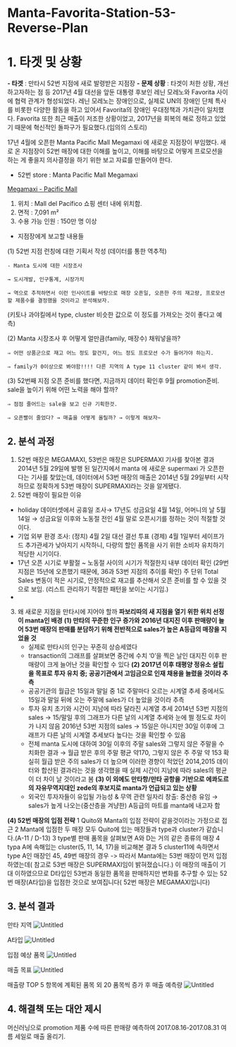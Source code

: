 # Manta-Favorita-Station-53-Reverse-Plan
# 1. 타겟 및 상황
**- 타겟** : 만타시 52번 지점에 새로 발령받은 지점장
**- 문제 상황** : 타겟이 처한 상황, 개선하고자하는 점 등
2017년 4월 대선을 앞둔 대통령 후보인 레닌 모레노와 Favorita 사이에 협력 관계가 형성되었다. 레닌 모레노는 장애인으로, 실제로 UN의 장애인 단체 특사를 비롯한 다양한 활동을 하고 있어서 Favorita의 장애인 우대정책과 가치관이 일치했다. Favorita 또한 최근 매출이 저조한 상황이었고, 2017년을 회복의 해로 정하고 있었기 때문에 혁신적인 돌파구가 필요했다.(임의의 스토리)

17년 4월에 오픈한 Manta Pacific Mall Megamaxi 에 새로운 지점장이 부임했다.
새로 온 지점장이 52번 매장에 대한 이해를 높이고, 이해를 바탕으로 어떻게 프로모션을 하는 게 좋을지 의사결정을 하기 위한 보고 자료를 만들어야 한다.

- 52번 store : Manta Pacific Mall Megamaxi

[Megamaxi - Pacific Mall](https://goo.gl/maps/y6dbAStPD8JpgQvg8)

1) 위치 : Mall del Pacífico 쇼핑 센터 내에 위치함.
2) 면적 : 7,091 m²
3) 수용 가능 인원 : 150만 명 이상


- 지점장에게 보고할 내용들

(1) 52번 지점 런칭에 대한 기획서 작성 (데이터를 통한 역추적) 

    - Manta 도시에 대한 시장조사

    → 도시개발, 인구통계, 시장가치 

    → 역으로 추적하면서 이런 인사이트를 바탕으로 매장 오픈일, 오픈한 주의 재고량, 프로모션할 제품수를 결정했을 것이라고 분석해보자.

(키토나 과야킬에서 type, cluster 비슷한 값으로 이 정도를 가져오는 것이 좋다고 예측)

(2) Manta 시장조사 후 어떻게 얼만큼(family, 매장수) 채워넣을까? 

    ⇒ 어떤 상품군으로 재고 어느 정도 할건지, 어느 정도 프로모션 수가 들어가야 하는지.

    ⇒ family가 0이상으로 봐야함!!!! 다른 지역의 A type 11 cluster 같이 봐서 생각.

(3) 52번째 지점 오픈 준비를 했다면, 지금까지 데이터 확인후 9월 promotion준비. sale을 높이기 위해 어떤 노력을 해야 할까?

    ⇒ 점점 줄어드는 sale을 보고 신규 기획한것.

    ⇒ 오픈빨이 줄었다? → 매출을 어떻게 올릴까? → 이렇게 해보자~


## 2. 분석 과정
1. 52번 매장은 MEGAMAXI, 53번은 매장은 SUPERMAXI
  기사를 찾아본 결과 2014년 5월 29일에 발행 된 일간지에서 manta 에 새로운 supermaxi 가 오픈한다는 기사를 찾았는데,
  데이터에서 53번 매장의 매출은 2014년 5월 29일부터 시작하므로 정확하게 53번 매장이 SUPERMAXI라는 것을 알게됐다.
2. 52번 매장이 필요한 이유
  - holiday 데이터셋에서 공휴일 조사→ 17년도 성금요일 4월 14일, 어머니의 날 5월 14일 → 성금요일 이후와 노동절 전인 4월 말로 오픈시기를 정하는 것이 적절할 것이다.
  - 기업 외부 환경 조사: (정치) 4월 2일 대선 결선 투표 
                         (경제) 4월 1일부터 세이프가드 추가관세가 낮아지기 시작하니, 다량의 할인 품목을 사기 위한 소비자 유치하기 적당한 시기이다.
  - 17년 오픈 시기로 부활절 ~ 노동절 사이의 시기가 적절한지 내부 데이터 확인 (29번 지점은 15년에 오픈했기 때문에, 36과 53번 지점의 추이를 확인)
    주 단위 Total Sales 변동이 적은 시기로, 안정적으로 재고를 추산해서 오픈 준비를 할 수 있을 것으로 보임. (리스트 관리하기 적절한 패턴을 보이는 시기임.)
  - 


3. 왜 새로운 지점을 만타시에 지어야 할까
**파보리따의 새 지점을 열기 위한 위치 선정이 manta인 배경**
**(1) 만타의 꾸준한 인구 증가와 2016년 대지진 이후 판매량이 늘어 53번 매장의 판매를 분담하기 위해 전반적으로 sales가 높은 A등급의 매장을 지었을 것**
    - 실제로 만타시의 인구는 꾸준히 상승세였다
    - transaction의 그래프를 살펴보면 중간에 수치 ‘0’을 찍은 날인 대지진 이후 판매량이 크게 늘어난 것을 확인할 수 있다
**(2) 2017년 이후 태평양 정유소 설립을 목표로 투자 유치 중; 공공기관에서 고임금으로 인재 채용을 늘렸을 것이라 추측**
    - 공공기관의 월급은 15일과 말일 중 1로 주말마다 오르는 시계열 추세 중에서도 15일과 말일 뒤에 오는 주말에 sales가 더 높았을 것이라 추측
    - 투자 유치 초기와 시간이 지남에 따라 달라진 시계열 추세
    2014년 53번 지점의 sales → 15/말일 후의 그래프가 다른 날의 시계열 추세와 눈에 띌 정도로 차이가 나지 않음
    2016년 53번 지점의 sales → 15일은 아니지만 30일 이후에 그래프가 다른 날의 시계열 추세보다 높다는 것을 확인할 수 있음
    - 전체 manta 도시에 대하여 30일 이후의 주말 sales와 그렇지 않은 주말을 수치화한 결과
        → 월급 받은 후의 주말 평균 약170, 그렇지 않은 주 주말 약 153
        확실히 월급 받은 주의 sales가 더 높으며 이러한 경향이 적었던 2014,2015 데이터와 합산된 결과라는 것을 생각했을 때 실제 시간이 지남에 따라 sales의 평균이 더 
        차이 날 것이라고 봄
**(3) 이 외에도 만타항/만타 공항을 기반으로 에콰도르의 자유무역지대인 zede의 후보지로 manta가 언급되고 있는 상황**
    - 외국인 투자자들이 유입될 가능성 & 무역 관련 일자리 창출: 중산층 유임 → sales가 높게 나오는(중산층을 겨냥한) A등급의 마트를 manta에 내고자 함

**(4) 52번 매장의 입점 전략**
1 Quito와 Manta의 입점 전략이 같을것이라는 가정으로 접근
2 Manta에 입점한 두 매장 모두 Quito에 있는 매장들과 type과 cluster가 같습니다.(A-11 / D-13)
3 type별 판매 품목을 살펴보면 A와 D는 거의 같은 종류의 매장
4 typa A에 속해있는 cluster(5, 11, 14, 17)을 비교해본 결과
5 cluster11에 속하면서 type A인 매장인 45, 49번 매장의 경우
-> 따라서 Manta에는 53번 매장이 먼저 입점하였는데( 참고로 53번 매장은  SUPERMAXI임이 밝혀졌습니다.) 이 매장의 매출이 기대 이하였으므로 D타입인 53번과 동일한 품목을 판매하지만 변화를 추구할 수 있는 52번 매장(A타입)을 입점한 것으로 보여집니다( 52번 매장은 MEGAMAXI입니다) 

## 3. 분석 결과
만타 지역
![Untitled](https://s3-us-west-2.amazonaws.com/secure.notion-static.com/c5478b8c-2089-4f34-b313-4a2c41d62159/Untitled.png)

A타입
![Untitled](https://s3-us-west-2.amazonaws.com/secure.notion-static.com/4d53fe0b-4aee-4556-870f-6fca5405ed8c/Untitled.png)

입점 예상 품목
![Untitled](https://s3-us-west-2.amazonaws.com/secure.notion-static.com/ced301af-26c8-459b-8015-48b810d9881e/Untitled.png)

매출 목표
![Untitled](https://s3-us-west-2.amazonaws.com/secure.notion-static.com/c1b9274f-512a-4fbe-9944-1accee30807e/Untitled.png)

매출량 TOP 5 항목에 계획된 품목 외 20 품목씩 증가 후 매출 예측량
![Untitled](https://s3-us-west-2.amazonaws.com/secure.notion-static.com/905d5e43-4fee-4c04-a01a-58e712eb074c/Untitled.png)



## 4. 해결책 또는 대안 제시
머신러닝으로 promotion 제품 수에 따른 판매량 예측하여
2017.08.16-2017.08.31 여름 세일로 매출 올리기.
